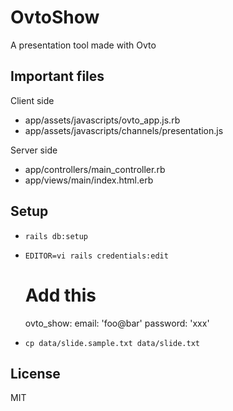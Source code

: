 # OvtoShow

A presentation tool made with Ovto

## Important files

Client side

- app/assets/javascripts/ovto_app.js.rb
- app/assets/javascripts/channels/presentation.js

Server side

- app/controllers/main_controller.rb
- app/views/main/index.html.erb

## Setup

- `rails db:setup`
- `EDITOR=vi rails credentials:edit`
  
    # Add this
    ovto_show:
      email: 'foo@bar'
      password: 'xxx'
- `cp data/slide.sample.txt data/slide.txt`

## License

MIT
